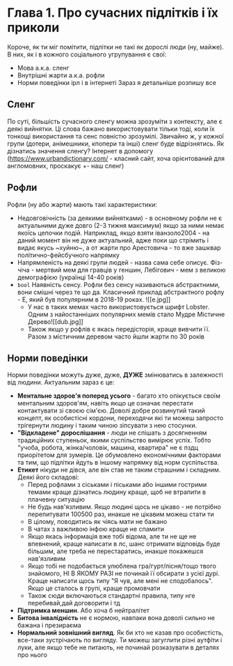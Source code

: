 # Глава 1. Про сучасних підлітків і їх приколи
Короче, як ти міг помітити, підлітки не такі як дорослі люди (ну, майже). В них, як і в кожного соціального угрупування є свої:
- Мова а.к.а. сленг
- Внутрішні жарти а.к.а. рофли
- Норми поведінки ірл і в інтернеті
Зараз я детальніше розпишу все
## Сленг
По суті, більшість сучасного сленгу можна зрозуміти з контексту, але є деякі вийнятки. Ці слова бажано використовувати тільки тоді, коли їх тонкощі використання та сенс повністю зрозумілі. Звичайно ж, у кожної групи (дотери, анімешники, кпопери та інші) сленг буде відрізнятись.
Як дізнатись значення сленгу? Інтернет в допомогу (https://www.urbandictionary.com/ - класний сайт, хоча орієнтований для англомовних, проскакує +- наш сленг)
## Рофли
Рофли (ну або жарти) мають такі характеристики:
- Недовговічність (за деякими вийнятками) - в основному рофли не є актуальними дуже довго (2-3 тижня максимум) якщо за ними немає якоїсь цепочки подій. Наприклад, якщо взяти іванзоло2004 - на даний момент він не дуже актуальний, адже поки що стрімить і видає якусь ~хуйню~, а от жарти про Арестовича - то вже зашквар політично-фейсбучного напрямку
- Напрямленість на деякі групи людей - назва сама себе описує. Фіз-чіча - мертвий мем для гравців у геншин, Лебігович - мем з великою демографією (українці 14-40 років)
- ```bool``` Наявність сенсу. Рофли без сенсу називаються абстрактними, вони смішні через те що да. Класичний приклад абстрактного рофлу - E, який був популярним в 2018-19 роках. ![[e.jpg]]
	- У нас в таких мемах часто використовується шрифт Lobster. Одним з найостанніших популярних мемів стало Мудре Містичне Дерево![[dub.jpg]]
	- Також якщо у рофлів є якась передісторія, краще вивчити її. Разом з містичним деревом часто йшли жарти по 30 років
## Норми поведінки
Норми поведінки можуть дуже, дуже, **ДУЖЕ** змінюватись в залежності від людини.
Актуальним зараз є це:
- **Ментальне здоров'я поперед усього** - багато хто опікується своїм ментальним здоров'ям, навіть якщо це означає перестати контактувати зі своєю сім'єю. Доволі добре розвинутий такий концепт, як особистісні кордони, переходячи які ти можеш запросто трігернути людину і таким чиною зіпсувати з нею стосунки. 
- **"Відкладене" дорослішання** - люди не спішать з досягненням традиційних ступеньок, якими суспільство вимірює успіх. Тобто "учоба, робота, жінка/чоловік, машина, квартира" не є пздц приорітетом для зумерів. Це обумовлено економічними факторами та тим, що підлітки йдуть в іншому напрямку від норм суспільства.
- **Етикет** нікуди не дівся, але він став не таким страшним і складним. Деякі його складові:
	- Перед рофлами з сіськами і піськами або іншими гострими темами краще дізнатись людину краще, щоб не втрапити в плачевну ситуацію
	- Не будь нав'язливим. Якщо людині щось не цікаво - не потрібно перепитувати 100500 раз, инакше не цікавим можеш стати ти
	- В цілому, поводитись як чіясь мати не бажано
	- В чатах з важливою інфою краще не спамити
	- Якщо якась інформація вже тобі відома, але ти не ще не впевнений, краще написати в лс, шанс отримати відповідь буде більшим, але треба не перестаратись, инакше покажешся нав'язливим
	- Якщо тобі не подобається улюблена гра/гурт/пісня/тощо твого знайомого, НІ В ЯКОМУ РАЗІ не починай її обсирати з усієї дурі. Краще написати щось типу "Я чув, але мені не сподобалось". Якщо це сталось в групі, краще промовчати
	- Також сюди включаються стандартні правила, типу нге перебивай,дай договорити і тд
- **Підтримка меншин**. Або хоча б нейтралітет
- **Битова інвалідність** не є нормою, навпаки вона доволі сильно не бажана і презираєма
- **Нормальний зовнішний вигляд**. Як би хто не казав про особистість, все-таки зустрічають по вигляду. Ти можеш загуглити різні аутфіти і луки, але якщо тебе не питають, не починай розказувати в деталях про нього